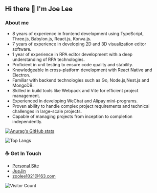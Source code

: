 ## Hi there 👋 I'm Joe Lee

<!--
**ZoeLeee/ZoeLeee** is a ✨ _special_ ✨ repository because its `README.md` (this file) appears on your GitHub profile.

Here are some ideas to get you started:

- 🔭 I’m currently working on ...
- 🌱 I’m currently learning ...
- 👯 I’m looking to collaborate on ...
- 🤔 I’m looking for help with ...
- 💬 Ask me about ...
- 📫 How to reach me: ...
- 😄 Pronouns: ...
- ⚡ Fun fact: ...
-->

###  About me

- 8 years of experience in frontend development using TypeScript, Three.js, Babylon.js, React.js, Konva.js.
- 7 years of experience in developing 2D and 3D visualization editor software.
- 1 year of experience in RPA editor development with a deep understanding of RPA technologies.
- Proficient in unit testing to ensure code quality and stability.
- Knowledgeable in cross-platform development with React Native and Electron.
- Familiar with backend technologies such as Go, Node.js,Nest.js and MongoDB.
- Skilled in build tools like Webpack and Vite for efficient project management.
- Experienced in developing WeChat and Alipay mini-programs.
- Proven ability to handle complex project requirements and technical challenges in large-scale projects.
- Capable of managing projects from inception to completion independently.



[![Anurag's GitHub stats](https://github-readme-stats.vercel.app/api?username=ZoeLeee)](https://github.com/anuraghazra/github-readme-stats)

![Top Langs](https://github-readme-stats.vercel.app/api/top-langs/?username=ZoeLeee&theme=tokyonightlayout=compact&theme=tokyonight&hide=html,css,Java,Less&size_weight=0.5&count_weight=1)


### ☕ Get In Touch
- [Personal Site](https://www.dodream.cn)
- [JueJin](https://juejin.cn/user/3474112473216174)
- <a href="zoolee1021@163.com">zoolee1021@163.com</a>


![Visitor Count](https://profile-counter.glitch.me/ZoeLeee/count.svg)
